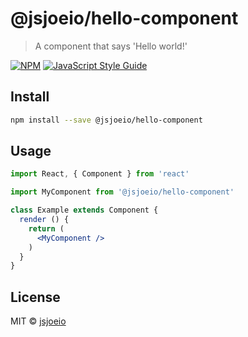 # @jsjoeio/hello-component

> A component that says &#x27;Hello world!&#x27;

[![NPM](https://img.shields.io/npm/v/@jsjoeio/hello-component.svg)](https://www.npmjs.com/package/@jsjoeio/hello-component) [![JavaScript Style Guide](https://img.shields.io/badge/code_style-standard-brightgreen.svg)](https://standardjs.com)

## Install

```bash
npm install --save @jsjoeio/hello-component
```

## Usage

```jsx
import React, { Component } from 'react'

import MyComponent from '@jsjoeio/hello-component'

class Example extends Component {
  render () {
    return (
      <MyComponent />
    )
  }
}
```

## License

MIT © [jsjoeio](https://github.com/jsjoeio)
